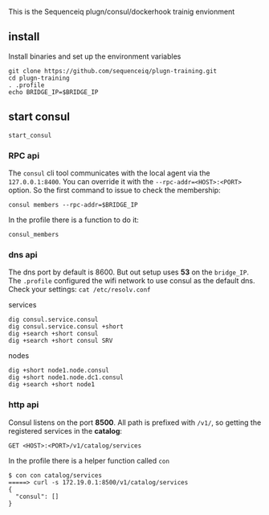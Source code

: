 This is the Sequenceiq plugn/consul/dockerhook trainig envionment

## install

Install binaries and set up the environment variables

```
git clone https://github.com/sequenceiq/plugn-training.git
cd plugn-training
. .profile
echo BRIDGE_IP=$BRIDGE_IP
```

## start consul

```
start_consul
```

### RPC api

The `consul` cli tool communicates with the local agent via the `127.0.0.1:8400`. You
can override it with the `--rpc-addr=<HOST>:<PORT>` option. So the first command to issue
to check the membership:

```
consul members --rpc-addr=$BRIDGE_IP
```

In the profile there is a function to do it:
```
consul_members
```

### dns api

The dns port by default is 8600. But out setup uses **53** on the `bridge_IP`.
The `.profile` configured the wifi network to use consul as the default dns.
Check your settings: `cat /etc/resolv.conf `

services
```
dig consul.service.consul
dig consul.service.consul +short
dig +search +short consul
dig +search +short consul SRV
```

nodes
```
dig +short node1.node.consul
dig +short node1.node.dc1.consul
dig +search +short node1
```

### http api

Consul listens on the port **8500**. All path is prefixed with `/v1/`, so
getting the registered services in the **catalog**: 

```
GET <HOST>:<PORT>/v1/catalog/services
```

In the profile there is a helper function called `con`
```
$ con con catalog/services
=====> curl -s 172.19.0.1:8500/v1/catalog/services
{
  "consul": []
}
```

